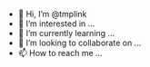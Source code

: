 - 👋 Hi, I’m @tmplink
- 👀 I’m interested in ...
- 🌱 I’m currently learning ...
- 💞️ I’m looking to collaborate on ...
- 📫 How to reach me ...

<!---
tmplink/tmplink is a ✨ special ✨ repository because its `README.md` (this file) appears on your GitHub profile.
You can click the Preview link to take a look at your changes.
--->
